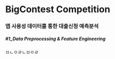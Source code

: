 # BigContest Competition

### 앱 사용성 데이터를 통한 대출신청 예측분석  
##### #1_Data Preprocessing & Feature Engineering
ㅁㄴㅇㄹㄴㅁㅇㄹ
